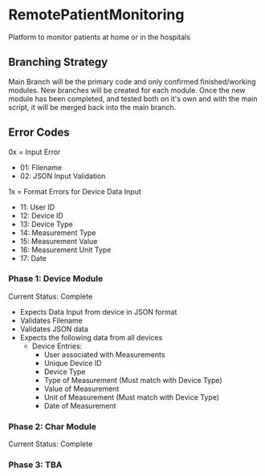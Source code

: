 # RemotePatientMonitoring
Platform to monitor patients at home or in the hospitals

## Branching Strategy
Main Branch will be the primary code and only confirmed finished/working modules.
New branches will be created for each module. Once the new module has been completed, and tested both on it's own and with the main script, it will be merged back into the main branch.

## Error Codes

0x = Input Error
- 01: Filename
- 02: JSON Input Validation

1x = Format Errors for Device Data Input
- 11: User ID
- 12: Device ID
- 13: Device Type
- 14: Measurement Type
- 15: Measurement Value
- 16: Measurement Unit Type
- 17: Date

### Phase 1: Device Module
Current Status: Complete

- Expects Data Input from device in JSON format
- Validates Filename
- Validates JSON data
- Expects the following data from all devices
  - Device Entries:
    - User associated with Measurements
    - Unique Device ID
    - Device Type
    - Type of Measurement (Must match with Device Type)
    - Value of Measurement
    - Unit of Measurement (Must match with Device Type)
    - Date of Measurement

### Phase 2: Char Module
Current Status: Complete

### Phase 3: TBA
